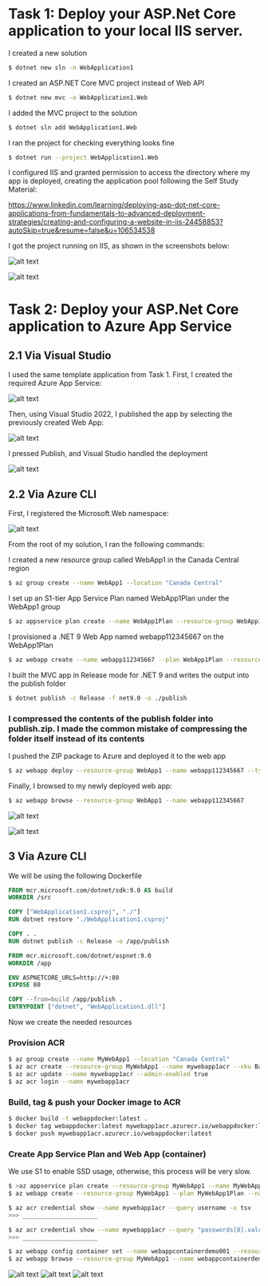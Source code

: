 # Task 1: Deploy your ASP.Net Core application to your local IIS server.

I created a new solution

```bash
$ dotnet new sln -n WebApplication1
```

I created an ASP.NET Core MVC project instead of Web API

```bash
$ dotnet new mvc -o WebApplication1.Web
```

I added the MVC project to the solution
```bash
$ dotnet sln add WebApplication1.Web
```

I ran the project for checking everything looks fine

```bash
$ dotnet run --project WebApplication1.Web
```


I configured IIS and granted permission to access the directory where my app is deployed, creating the application pool following the Self Study Material:

https://www.linkedin.com/learning/deploying-asp-dot-net-core-applications-from-fundamentals-to-advanced-deployment-strategies/creating-and-configuring-a-website-in-iis-24458853?autoSkip=true&resume=false&u=106534538

I got the project running on IIS, as shown in the screenshots below:

![alt text](./001-deploy-iis/iis-add-website.png)

![alt text](./001-deploy-iis/iis-configuration.png)

# Task 2: Deploy your ASP.Net Core application to Azure App Service 

## 2.1 Via Visual Studio

I used the same template application from Task 1. First, I created the required Azure App Service:

![alt text](./002.1-deploy-azure/101-az-portal.png)

Then, using Visual Studio 2022, I published the app by selecting the previously created Web App:

![alt text](./002.1-deploy-azure/101-az-vs2022-publish.png)

I pressed Publish, and Visual Studio handled the deployment

![alt text](./002.1-deploy-azure/104-az-finished.png)

## 2.2 Via Azure CLI

First, I registered the Microsoft.Web namespace:

![alt text](./002.2-deploy-azure-cli/202.0-register.png)

From the root of my solution, I ran the following commands:

I created a new resource group called WebApp1 in the Canada Central region

```bash
$ az group create --name WebApp1 --location "Canada Central"
```

I set up an S1-tier App Service Plan named WebApp1Plan under the WebApp1 group

```bash
$ az appservice plan create --name WebApp1Plan --resource-group WebApp1 --location "Canada Central" --sku S1
```

I provisioned a .NET 9 Web App named webapp112345667 on the WebApp1Plan

```bash
$ az webapp create --name webapp112345667 --plan WebApp1Plan --resource-group WebApp1 --runtime "dotnet:9"
```

I built the MVC app in Release mode for .NET 9 and writes the output into the publish folder
```bash
$ dotnet publish -c Release -f net9.0 -o ./publish
```

### I compressed the contents of the publish folder into publish.zip. I made the common mistake of compressing the folder itself instead of its contents

I pushed the ZIP package to Azure and deployed it to the web app

```bash
$ az webapp deploy --resource-group WebApp1 --name webapp112345667 --type zip --src-path publish.zip
```

Finally, I browsed to my newly deployed web app:

```bash
$ az webapp browse --resource-group WebApp1 --name webapp112345667
```

![alt text](./002.2-deploy-azure-cli/203-deployed.png)

![alt text](./002.2-deploy-azure-cli/203-end.png)

## 3 Via Azure CLI

We will be using the following Dockerfile

```Dockerfile
FROM mcr.microsoft.com/dotnet/sdk:9.0 AS build
WORKDIR /src

COPY ["WebApplication1.csproj", "./"]
RUN dotnet restore "./WebApplication1.csproj"

COPY . .
RUN dotnet publish -c Release -o /app/publish

FROM mcr.microsoft.com/dotnet/aspnet:9.0
WORKDIR /app

ENV ASPNETCORE_URLS=http://+:80
EXPOSE 80

COPY --from=build /app/publish .
ENTRYPOINT ["dotnet", "WebApplication1.dll"]
```

Now we create the needed resources

### Provision ACR

```bash
$ az group create --name MyWebApp1 --location "Canada Central"
$ az acr create --resource-group MyWebApp1 --name mywebapp1acr --sku Basic
$ az acr update --name mywebapp1acr --admin-enabled true
$ az acr login --name mywebapp1acr
```

### Build, tag & push your Docker image to ACR

```bash
$ docker build -t webappdocker:latest .  
$ docker tag webappdocker:latest mywebapp1acr.azurecr.io/webappdocker:latest
$ docker push mywebapp1acr.azurecr.io/webappdocker:latest
```

### Create App Service Plan and Web App (container)
We use S1 to enable SSD usage, otherwise, this process will be very slow.

```bash
$ >az appservice plan create --resource-group MyWebApp1 --name MyWebApp1Plan --is-linux --sku S1
$ az webapp create --resource-group MyWebApp1 --plan MyWebApp1Plan --name webappcontainerdemo001 --container-image-name mywebapp1acr.azurecr.io/webappdocker:latest

$ az acr credential show --name mywebapp1acr --query username -o tsv
>>> _____________________

$ az acr credential show --name mywebapp1acr --query "passwords[0].value" -o tsv
>>> _____________________

$ az webapp config container set --name webappcontainerdemo001 --resource-group MyWebApp1 --container-registry-url https://mywebapp1acr.azurecr.io --container-registry-user _____________________ --container-registry-password _____________________
$ az webapp browse --resource-group MyWebApp1 --name webappcontainerdemo001
```

![alt text](./003/launching.png)
![alt text](./003/app-logs.png)
![alt text](./003/web-running.png)